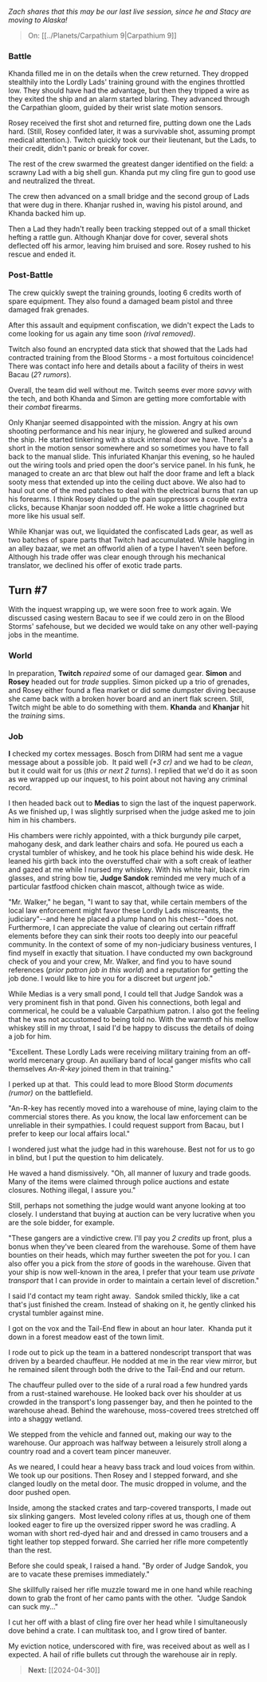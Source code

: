 _Zach shares that this may be our last live session, since he and Stacy are moving to Alaska!_

> On: [[../Planets/Carpathium 9|Carpathium 9]]

### Battle

Khanda filled me in on the details when the crew returned. They dropped stealthily into the Lordly Lads' training ground with the engines throttled low. They should have had the advantage, but then they tripped a wire as they exited the ship and an alarm started blaring. They advanced through the Carpathian gloom, guided by their wrist slate motion sensors. 

Rosey received the first shot and returned fire, putting down one the Lads hard. (Still, Rosey confided later, it was a survivable shot, assuming prompt medical attention.). Twitch quickly took our their lieutenant, but the Lads, to their credit, didn't panic or break for cover. 

The rest of the crew swarmed the greatest danger identified on the field: a scrawny Lad with a big shell gun. Khanda put my cling fire gun to good use and neutralized the threat. 

The crew then advanced on a small bridge and the second group of Lads that were dug in there. Khanjar rushed in, waving his pistol around, and Khanda backed him up. 

Then a Lad they hadn't really been tracking stepped out of a small thicket hefting a rattle gun. Although Khanjar dove for cover, several shots deflected off his armor, leaving him bruised and sore. Rosey rushed to his rescue and ended it.

### Post-Battle

The crew quickly swept the training grounds, looting 6 credits worth of spare equipment. They also found a damaged beam pistol and three damaged frak grenades.

After this assault and equipment confiscation, we didn't expect the Lads to come looking for us again any time soon _(rival removed)_. 

Twitch also found an encrypted data stick that showed that the Lads had contracted training from the Blood Storms - a most fortuitous coincidence! There was contact info here and details about a facility of theirs in west Bacau (_2_? _rumors_). 

Overall, the team did well without me. Twitch seems ever more _savvy_ with the tech, and both Khanda and Simon are getting more comfortable with their _combat_ firearms. 

Only Khanjar seemed disappointed with the mission. Angry at his own shooting performance and his near injury, he glowered and sulked around the ship. He started tinkering with a stuck internal door we have. There's a short in the motion sensor somewhere and so sometimes you have to fall back to the manual slide. This infuriated Khanjar this evening, so he hauled out the wiring tools and pried open the door's service panel. In his funk, he managed to create an arc that blew out half the door frame and left a black sooty mess that extended up into the ceiling duct above. We also had to haul out one of the med patches to deal with the electrical burns that ran up his forearms. I think Rosey dialed up the pain suppressors a couple extra clicks, because Khanjar soon nodded off. He woke a little chagrined but more like his usual self.

While Khanjar was out, we liquidated the confiscated Lads gear, as well as two batches of spare parts that Twitch had accumulated. While haggling in an alley bazaar, we met an offworld alien of a type I haven't seen before. Although his trade offer was clear enough through his mechanical translator, we declined his offer of exotic trade parts.

## Turn #7

With the inquest wrapping up, we were soon free to work again. We discussed casing western Bacau to see if we could zero in on the Blood Storms' safehouse, but we decided we would take on any other well-paying jobs in the meantime.

### World 

In preparation, **Twitch** _repaired_ some of our damaged gear. **Simon** and **Rosey** headed out for _trade_ supplies. Simon picked up a trio of grenades, and Rosey either found a flea market or did some dumpster diving because she came back with a broken hover board and an inert flak screen. Still, Twitch might be able to do something with them. **Khanda** and **Khanjar** hit the _training_ sims. 

### Job

**I** checked my cortex messages. Bosch from DIRM had sent me a vague message about a possible job.  It paid well _(+3 cr)_ and we had to be _clean_, but it could wait for us (_this or next 2 turns_). I replied that we'd do it as soon as we wrapped up our inquest, to his point about not having any criminal record. 

I then headed back out to **Medias** to sign the last of the inquest paperwork. As we finished up, I was slightly surprised when the judge asked me to join him in his chambers. 

His chambers were richly appointed, with a thick burgundy pile carpet, mahogany desk, and dark leather chairs and sofa. He poured us each a crystal tumbler of whiskey, and he took his place behind his wide desk. He leaned his girth back into the overstuffed chair with a soft creak of leather and gazed at me while I nursed my whiskey. With his white hair, black rim glasses, and string bow tie, **Judge Sandok** reminded me very much of a particular fastfood chicken chain mascot, although twice as wide.

"Mr. Walker," he began, "I want to say that, while certain members of the local law enforcement might favor these Lordly Lads miscreants, the judiciary"--and here he placed a plump hand on his chest--"does not. Furthermore, I can appreciate the value of clearing out certain riffraff elements before they can sink their roots too deeply into our peaceful community. In the context of some of my non-judiciary business ventures, I find myself in exactly that situation. I have conducted my own background check of you and your crew, Mr. Walker, and find you to have sound references (_prior patron job in this world_) and a reputation for getting the job done. I would like to hire you for a discreet but _urgent_ job."

While Medias is a very small pond, I could tell that Judge Sandok was a very prominent fish in that pond. Given his connections, both legal and commerical, he could be a valuable Carpathium patron. I also got the feeling that he was not accustomed to being told no. With the warmth of his mellow whiskey still in my throat, I said I'd be happy to discuss the details of doing a job for him.

"Excellent. These Lordly Lads were receiving military training from an off-world mercenary group. An auxiliary band of local ganger misfits who call themselves _An-R-key_ joined them in that training." 

I perked up at that.  This could lead to more Blood Storm _documents (rumor)_ on the battlefield.

"An-R-key has recently moved into a warehouse of mine, laying claim to the commercial stores there. As you know, the local law enforcement can be unreliable in their sympathies. I could request support from Bacau, but I prefer to keep our local affairs local." 

I wondered just what the judge had in this warehouse. Best not for us to go in blind, but I put the question to him delicately.

He waved a hand dismissively. "Oh, all manner of luxury and trade goods. Many of the items were claimed through police auctions and estate closures. Nothing illegal, I assure you."

Still, perhaps not something the judge would want anyone looking at too closely. I understand that buying at auction can be very lucrative when you are the sole bidder, for example. 

"These gangers are a vindictive crew. I'll pay you _2 credits_ up front, plus a bonus when they've been cleared from the warehouse. Some of them have bounties on their heads, which may further sweeten the pot for you. I can also offer you a pick from the _store_ of goods in the warehouse. Given that your ship is now well-known in the area, I prefer that your team use _private transport_ that I can provide in order to maintain a certain level of discretion."

I said I'd contact my team right away.  Sandok smiled thickly, like a cat that's just finished the cream. Instead of shaking on it, he gently clinked his crystal tumbler against mine.

I got on the vox and the Tail-End flew in about an hour later.  Khanda put it down in a forest meadow east of the town limit. 

I rode out to pick up the team in a battered nondescript transport that was driven by a bearded chauffeur. He nodded at me in the rear view mirror, but he remained silent through both the drive to the Tail-End and our return. 

The chauffeur pulled over to the side of a rural road a few hundred yards from a rust-stained warehouse. He looked back over his shoulder at us crowded in the transport's long passenger bay, and then he pointed to the warehouse ahead. Behind the warehouse, moss-covered trees stretched off into a shaggy wetland.

We stepped from the vehicle and fanned out, making our way to the warehouse. Our approach was halfway between a leisurely stroll along a country road and a covert team pincer maneuver. 

As we neared, I could hear a heavy bass track and loud voices from within. We took up our positions. Then Rosey and I stepped forward, and she clanged loudly on the metal door. The music dropped in volume, and the door pushed open.

Inside, among the stacked crates and tarp-covered transports, I made out six slinking gangers.  Most leveled colony rifles at us, though one of them looked eager to fire up the oversized ripper sword he was cradling. A woman with short red-dyed hair and and dressed in camo trousers and a tight leather top stepped forward. She carried her rifle more competently than the rest.

Before she could speak, I raised a hand. "By order of Judge Sandok, you are to vacate these premises immediately."

She skillfully raised her rifle muzzle toward me in one hand while reaching down to grab the front of her camo pants with the other.  "Judge Sandok can suck my…"

I cut her off with a blast of cling fire over her head while I simultaneously dove behind a crate. I can multitask too, and I grow tired of banter. 

My eviction notice, underscored with fire, was received about as well as I expected. A hail of rifle bullets cut through the warehouse air in reply.

> **Next:** [[2024-04-30]]